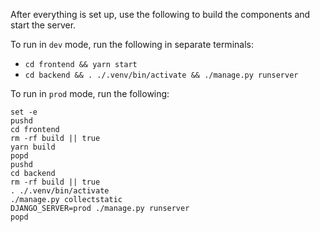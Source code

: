 After everything is set up, use the following to build the components and start the server.

To run in `dev` mode, run the following in separate terminals:
- `cd frontend && yarn start`
- `cd backend && . ./.venv/bin/activate && ./manage.py runserver`

To run in `prod` mode, run the following:
```
set -e
pushd
cd frontend
rm -rf build || true
yarn build
popd
pushd
cd backend
rm -rf build || true
. ./.venv/bin/activate
./manage.py collectstatic
DJANGO_SERVER=prod ./manage.py runserver
popd
```
